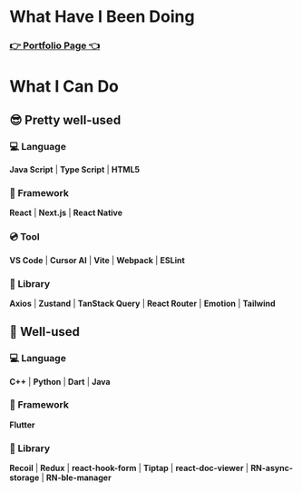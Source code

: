 <div align="">
 
# What Have I Been Doing
 ### [ 👉 Portfolio Page 👈 ](https://kmklog.netlify.app)

# What I Can Do

## 😎 Pretty well-used

### 💻 Language
**Java Script** | **Type Script** | **HTML5**

### 🚩 Framework
**React** | **Next.js** | **React Native**

### 💿 Tool
**VS Code** | **Cursor AI** | **Vite** | **Webpack** | **ESLint**

### 📖 Library
**Axios** | **Zustand** | **TanStack Query** | **React Router** | **Emotion** | **Tailwind**

## 🫡 Well-used

### 💻 Language
**C++** | **Python** | **Dart** | **Java**

### 🚩 Framework
**Flutter**

### 📖 Library
**Recoil** | **Redux** | **react-hook-form** | **Tiptap** | **react-doc-viewer** | **RN-async-storage** | **RN-ble-manager**

</div>
